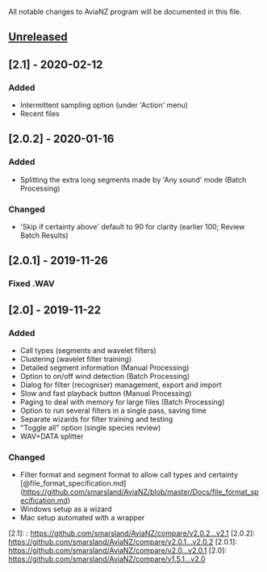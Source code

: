 All notable changes to AviaNZ program will be documented in this file.

## [Unreleased]


## [2.1] - 2020-02-12

### Added

- Intermittent sampling option (under 'Action' menu)
- Recent files


## [2.0.2] - 2020-01-16

### Added

- Splitting the extra long segments made by 'Any sound' mode (Batch Processing)

### Changed

- 'Skip if certainty above' default to 90 for clarity (earlier 100; Review Batch Results)


## [2.0.1] - 2019-11-26

### Fixed .WAV


## [2.0] - 2019-11-22

### Added

- Call types (segments and wavelet filters)
- Clustering (wavelet filter training)
- Detailed segment information (Manual Processing)
- Option to on/off wind detection (Batch Processing)
- Dialog for filter (recogniser) management, export and import
- Slow and fast playback button (Manual Processing)
- Paging to deal with memory for large files (Batch Processing)
- Option to run several filters in a single pass, saving time
- Separate wizards for filter training and testing
- "Toggle all" option (single species review)
- WAV+DATA splitter

### Changed

- Filter format and segment format to allow call types and certainty [@file_format_specification.md] (https://github.com/smarsland/AviaNZ/blob/master/Docs/file_format_specification.md)
- Windows setup as a wizard
- Mac setup automated with a wrapper


[unreleased]: https://github.com/smarsland/AviaNZ/compare/v2.0...HEAD
[2.1]: : https://github.com/smarsland/AviaNZ/compare/v2.0.2...v2.1
[2.0.2]: https://github.com/smarsland/AviaNZ/compare/v2.0.1...v2.0.2
[2.0.1]: https://github.com/smarsland/AviaNZ/compare/v2.0...v2.0.1
[2.0]: https://github.com/smarsland/AviaNZ/compare/v1.5.1...v2.0